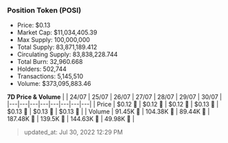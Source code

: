 
  ### Position Token (POSI)
  - Price: $0.13
  - Market Cap: $11,034,405.39
  - Max Supply: 100,000,000
  - Total Supply: 83,871,189.412
  - Circulating Supply: 83,838,228.744
  - Total Burn: 32,960.668
  - Holders: 502,744
  - Transactions: 5,145,510
  - Volume: $373,095,883.46

  **7D Price & Volume**
  | | 24&#x2F;07 | 25&#x2F;07 | 26&#x2F;07 | 27&#x2F;07 | 28&#x2F;07 | 29&#x2F;07 | 30&#x2F;07 |
  |---|---|---|---|---|---|---|---|
  | Price | $0.12 🚀 | $0.12 🔻 | $0.12 🔻 | $0.13 🚀 | $0.13 🚀 | $0.13 🚀 | $0.13 🔻 |
  | Volume | 91.45K 🔻 | 104.38K 🚀 | 89.44K 🔻 | 187.48K 🚀 | 139.5K 🔻 | 144.63K 🚀 | 49.98K 🔻 |

  > updated_at: Jul 30, 2022 12:29 PM
